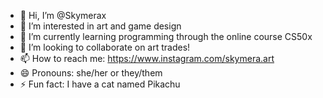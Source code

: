 - 👋 Hi, I’m @Skymerax
- 👀 I’m interested in art and game design
- 🌱 I’m currently learning programming through the online course CS50x
- 💞️ I’m looking to collaborate on art trades!
- 📫 How to reach me: https://www.instagram.com/skymera.art
- 😄 Pronouns: she/her or they/them
- ⚡ Fun fact: I have a cat named Pikachu

<!---
Skymerax/Skymerax is a ✨ special ✨ repository because its `README.md` (this file) appears on your GitHub profile.
You can click the Preview link to take a look at your changes.
--->
